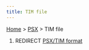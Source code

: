 ```yaml
---
title: TIM file
---
```


[Home](../Main%20Page.md) > [PSX](../PSX.md) > TIM file

1.  REDIRECT [PSX/TIM format][]

  [PSX/TIM format]: TIM%20format.md "wikilink"
